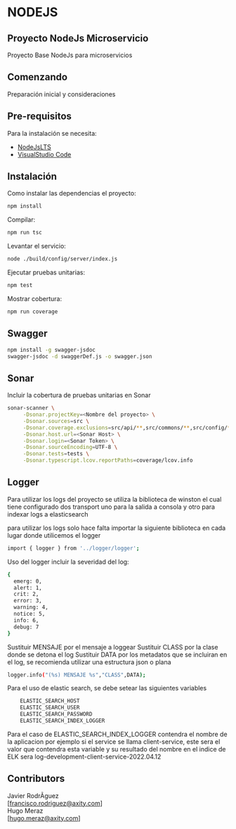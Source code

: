 # NODEJS

## Proyecto NodeJs Microservicio  

Proyecto Base NodeJs para microservicios

## Comenzando

Preparación inicial y consideraciones

## Pre-requisitos

Para la instalación se necesita:

* [NodeJsLTS](https://nodejs.org/)  
* [VisualStudio Code](https://code.visualstudio.com/)  

## Instalación

Como instalar las dependencias el proyecto:

```bash
npm install
```

Compilar:

```bash  
npm run tsc
```

Levantar el servicio:  

```bash  
node ./build/config/server/index.js
```

Ejecutar pruebas unitarias:  

```bash  
npm test
```

Mostrar cobertura:  

```bash  
npm run coverage
```

## Swagger  

```bash
npm install -g swagger-jsdoc
swagger-jsdoc -d swaggerDef.js -o swagger.json
```

## Sonar

Incluir la cobertura de pruebas unitarias en Sonar

```bash
sonar-scanner \
	 -Dsonar.projectKey=<Nombre del proyecto> \
	 -Dsonar.sources=src \
	 -Dsonar.coverage.exclusions=src/api/**,src/commons/**,src/config/**,src/models/**,src/to/**,src/facade/index.ts,src/facade/**/index.ts \
	 -Dsonar.host.url=<Sonar Host> \
	 -Dsonar.login=<Sonar Token> \
	 -Dsonar.sourceEncoding=UTF-8 \
	 -Dsonar.tests=tests \
	 -Dsonar.typescript.lcov.reportPaths=coverage/lcov.info
```
## Logger

Para utilizar los logs del proyecto se utiliza la biblioteca de winston el cual tiene configurado dos transport uno para la salida a consola y otro para indexar logs a elasticsearch 

para utilizar los logs solo hace falta importar la siguiente biblioteca en cada lugar donde utilicemos el logger 
```bash
import { logger } from '../logger/logger';
```
Uso del logger
incluir la severidad del log:
```bash
{
  emerg: 0,
  alert: 1,
  crit: 2,
  error: 3,
  warning: 4,
  notice: 5,
  info: 6,
  debug: 7
}
```
Sustituir MENSAJE por el mensaje a loggear
Sustituir CLASS por la clase donde se detona el log
Sustituir DATA por los metadatos que se incluiran en el log, se recomienda utilizar una estructura json o plana
```bash
logger.info("(%s) MENSAJE %s","CLASS",DATA); 
```
Para el uso de elastic search, se debe setear las siguientes variables
```bash
	ELASTIC_SEARCH_HOST
	ELASTIC_SEARCH_USER
	ELASTIC_SEARCH_PASSWORD
	ELASTIC_SEARCH_INDEX_LOGGER
```
Para el caso de ELASTIC_SEARCH_INDEX_LOGGER contendra el nombre de la aplicacion por ejemplo si el service se llama client-service, este sera el valor que contendra esta variable y su resultado del nombre en el indice de ELK sera log-development-client-service-2022.04.12

## Contributors

Javier RodrÃ­guez  
[francisco.rodriguez@axity.com]  
Hugo Meraz  
[hugo.meraz@axity.com]  
